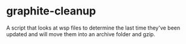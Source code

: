 graphite-cleanup
================

A script that looks at wsp files to determine the last time they've been updated and will move them into an archive folder and gzip.
